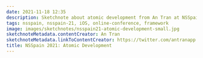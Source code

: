 ```yaml
---
date: 2021-11-18 12:35
description: Sketchnote about atomic development from An Tran at NSSpain 2021
tags: nsspain, nsspain-21, iOS, online-conference, framework
image: images/sketchnotes/nsspain21-atomic-development-small.jpg
sketchnoteMetadata.contentCreator: An Tran
sketchnoteMetadata.linkToContentCreator: https://twitter.com/antranapp
title: NSSpain 2021: Atomic Development
---
```

